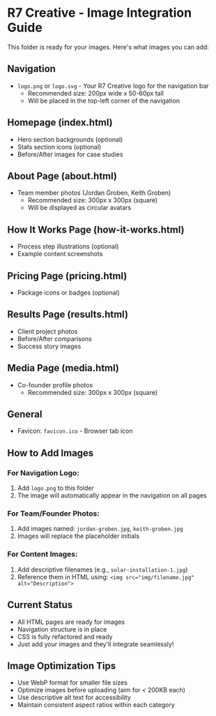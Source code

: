 # R7 Creative - Image Integration Guide

This folder is ready for your images. Here's what images you can add:

## Navigation
- `logo.png` or `logo.svg` - Your R7 Creative logo for the navigation bar
  - Recommended size: 200px wide x 50-60px tall
  - Will be placed in the top-left corner of the navigation

## Homepage (index.html)
- Hero section backgrounds (optional)
- Stats section icons (optional)
- Before/After images for case studies

## About Page (about.html)
- Team member photos (Jordan Groben, Keith Groben)
  - Recommended size: 300px x 300px (square)
  - Will be displayed as circular avatars

## How It Works Page (how-it-works.html)
- Process step illustrations (optional)
- Example content screenshots

## Pricing Page (pricing.html)
- Package icons or badges (optional)

## Results Page (results.html)
- Client project photos
- Before/After comparisons
- Success story images

## Media Page (media.html)
- Co-founder profile photos
  - Recommended size: 300px x 300px (square)

## General
- Favicon: `favicon.ico` - Browser tab icon

## How to Add Images

### For Navigation Logo:
1. Add `logo.png` to this folder
2. The image will automatically appear in the navigation on all pages

### For Team/Founder Photos:
1. Add images named: `jordan-groben.jpg`, `keith-groben.jpg`
2. Images will replace the placeholder initials

### For Content Images:
1. Add descriptive filenames (e.g., `solar-installation-1.jpg`)
2. Reference them in HTML using: `<img src="img/filename.jpg" alt="Description">`

## Current Status
- All HTML pages are ready for images
- Navigation structure is in place
- CSS is fully refactored and ready
- Just add your images and they'll integrate seamlessly!

## Image Optimization Tips
- Use WebP format for smaller file sizes
- Optimize images before uploading (aim for < 200KB each)
- Use descriptive alt text for accessibility
- Maintain consistent aspect ratios within each category
